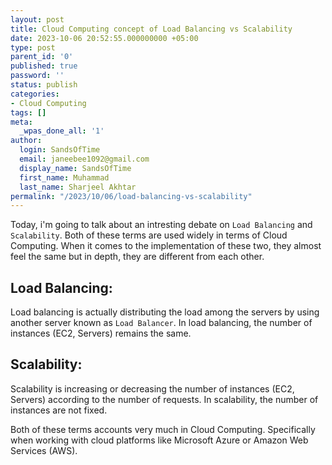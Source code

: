 ```yaml
---
layout: post
title: Cloud Computing concept of Load Balancing vs Scalability  
date: 2023-10-06 20:52:55.000000000 +05:00
type: post
parent_id: '0'
published: true
password: ''
status: publish
categories:
- Cloud Computing
tags: []
meta:
  _wpas_done_all: '1'
author:
  login: SandsOfTime
  email: janeebee1092@gmail.com
  display_name: SandsOfTime
  first_name: Muhammad
  last_name: Sharjeel Akhtar
permalink: "/2023/10/06/load-balancing-vs-scalability"
---
```

Today, i'm going to talk about an intresting debate on `Load Balancing` and `Scalability`. Both of these terms are used widely in terms of Cloud Computing. When it comes to the implementation of these two, they almost feel the same but in depth, they are different from each other.

## Load Balancing:

Load balancing is actually distributing the load among the servers by using another server known as `Load Balancer`. In load balancing, the number of instances (EC2, Servers) remains the same.

## Scalability:

Scalability is increasing or decreasing the number of instances (EC2, Servers) according to the number of requests. In scalability, the number of instances are not fixed.

Both of these terms accounts very much in Cloud Computing. Specifically when working with cloud platforms like Microsoft Azure or Amazon Web Services (AWS).
